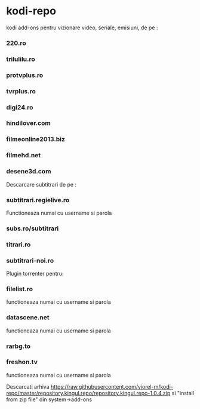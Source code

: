 # kodi-repo
kodi add-ons pentru vizionare video, seriale, emisiuni, de pe : 

### 220.ro

### trilulilu.ro

### protvplus.ro

### tvrplus.ro

### digi24.ro

### hindilover.com

### filmeonline2013.biz

### filmehd.net

### desene3d.com

Descarcare subtitrari de pe :

### subtitrari.regielive.ro
Functioneaza numai cu username si parola

### subs.ro/subtitrari
### titrari.ro
### subtitrari-noi.ro

Plugin torrenter pentru:

### filelist.ro
functioneaza numai cu username si parola
### datascene.net
functioneaza numai cu username si parola
### rarbg.to
### freshon.tv
functioneaza numai cu username si parola


Descarcati arhiva https://raw.githubusercontent.com/viorel-m/kodi-repo/master/repository.kingul.repo/repository.kingul.repo-1.0.4.zip si "install from zip file" din system->add-ons

